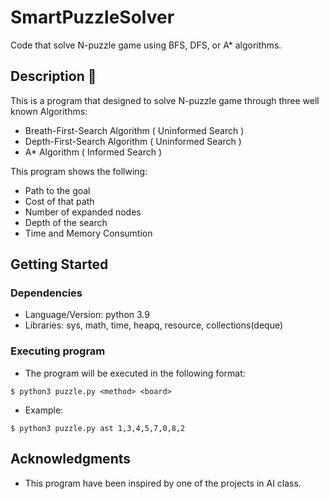 # SmartPuzzleSolver
Code that solve N-puzzle game using BFS, DFS, or A* algorithms.

## Description 🧐

This is a program that designed to solve N-puzzle game through three well known Algorithms:
* Breath-First-Search Algorithm ( Uninformed Search )
* Depth-First-Search Algorithm ( Uninformed Search )
* A* Algorithm ( Informed Search )

This program shows the follwing:
* Path to the goal
* Cost of that path
* Number of expanded nodes
* Depth of the search
* Time and Memory Consumtion

## Getting Started

### Dependencies

* Language/Version: python 3.9
* Libraries: sys, math, time, heapq, resource, collections(deque)

### Executing program

* The program will be executed in the following format: 
```
$ python3 puzzle.py <method> <board>
```
* Example:
```
$ python3 puzzle.py ast 1,3,4,5,7,0,8,2
```

## Acknowledgments

* This program have been inspired by one of the projects in AI class.

